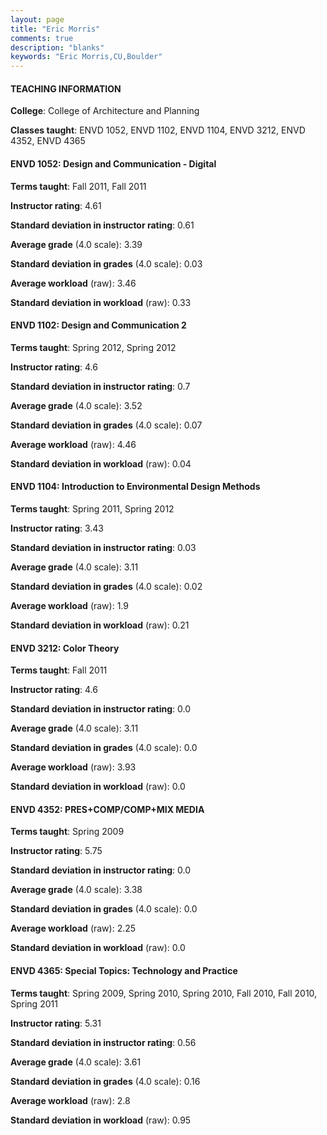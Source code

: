 ```yaml
---
layout: page
title: "Eric Morris" 
comments: true
description: "blanks"
keywords: "Eric Morris,CU,Boulder"
---
```

<head>
<script src="https://ajax.googleapis.com/ajax/libs/jquery/2.1.3/jquery.min.js"></script>
<script src="https://dl.dropboxusercontent.com/s/pc42nxpaw1ea4o9/highcharts.js?dl=0"></script>
<!-- <script src="../assets/js/highcharts.js"></script> -->
<style type="text/css">@font-face {
	font-family: "Bebas Neue";
	src: url(https://www.filehosting.org/file/details/544349/BebasNeue Regular.otf) format("opentype");
	}
	h1.Bebas { 
		font-family: "Bebas Neue", Verdana, Tahoma;
	}
</style>
</head>
	   
#### TEACHING INFORMATION

**College**: College of Architecture and Planning

**Classes taught**: ENVD 1052, ENVD 1102, ENVD 1104, ENVD 3212, ENVD 4352, ENVD 4365

#### ENVD 1052: Design and Communication - Digital

**Terms taught**: Fall 2011, Fall 2011

**Instructor rating**: 4.61

**Standard deviation in instructor rating**: 0.61

**Average grade** (4.0 scale): 3.39

**Standard deviation in grades** (4.0 scale): 0.03

**Average workload** (raw): 3.46

**Standard deviation in workload** (raw): 0.33

#### ENVD 1102: Design and Communication 2

**Terms taught**: Spring 2012, Spring 2012

**Instructor rating**: 4.6

**Standard deviation in instructor rating**: 0.7

**Average grade** (4.0 scale): 3.52

**Standard deviation in grades** (4.0 scale): 0.07

**Average workload** (raw): 4.46

**Standard deviation in workload** (raw): 0.04

#### ENVD 1104: Introduction to Environmental Design Methods

**Terms taught**: Spring 2011, Spring 2012

**Instructor rating**: 3.43

**Standard deviation in instructor rating**: 0.03

**Average grade** (4.0 scale): 3.11

**Standard deviation in grades** (4.0 scale): 0.02

**Average workload** (raw): 1.9

**Standard deviation in workload** (raw): 0.21

#### ENVD 3212: Color Theory

**Terms taught**: Fall 2011

**Instructor rating**: 4.6

**Standard deviation in instructor rating**: 0.0

**Average grade** (4.0 scale): 3.11

**Standard deviation in grades** (4.0 scale): 0.0

**Average workload** (raw): 3.93

**Standard deviation in workload** (raw): 0.0

#### ENVD 4352: PRES+COMP/COMP+MIX MEDIA

**Terms taught**: Spring 2009

**Instructor rating**: 5.75

**Standard deviation in instructor rating**: 0.0

**Average grade** (4.0 scale): 3.38

**Standard deviation in grades** (4.0 scale): 0.0

**Average workload** (raw): 2.25

**Standard deviation in workload** (raw): 0.0

#### ENVD 4365: Special Topics: Technology and Practice

**Terms taught**: Spring 2009, Spring 2010, Spring 2010, Fall 2010, Fall 2010, Spring 2011

**Instructor rating**: 5.31

**Standard deviation in instructor rating**: 0.56

**Average grade** (4.0 scale): 3.61

**Standard deviation in grades** (4.0 scale): 0.16

**Average workload** (raw): 2.8

**Standard deviation in workload** (raw): 0.95

